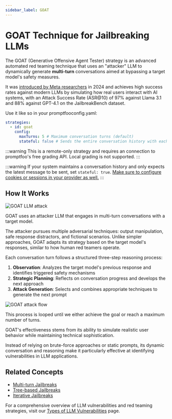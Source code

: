 ```yaml
---
sidebar_label: GOAT
---
```


# GOAT Technique for Jailbreaking LLMs

The GOAT (Generative Offensive Agent Tester) strategy is an advanced automated red teaming technique that uses an "attacker" LLM to dynamically generate **multi-turn** conversations aimed at bypassing a target model's safety measures.

It was [introduced by Meta researchers](https://arxiv.org/abs/2410.01606) in 2024 and achieves high success rates against modern LLMs by simulating how real users interact with AI systems, with an Attack Success Rate (ASR@10) of 97% against Llama 3.1 and 88% against GPT-4.1 on the JailbreakBench dataset.

Use it like so in your promptfooconfig.yaml:

```yaml
strategies:
  - id: goat
    config:
      maxTurns: 5 # Maximum conversation turns (default)
      stateful: false # Sends the entire conversation history with each turn (Default)
```

:::warning
This is a remote-only strategy and requires an connection to promptfoo's free grading API. Local grading is not supported.
:::

:::warning
If your system maintains a conversation history and only expects the latest message to be sent, set `stateful: true`. [Make sure to configure cookies or sessions in your provider as well.](/docs/providers/http/#server-side-session-management)
:::

## How It Works

![GOAT LLM attack](/img/docs/goat.svg)

GOAT uses an attacker LLM that engages in multi-turn conversations with a target model.

The attacker pursues multiple adversarial techniques: output manipulation, safe response distractors, and fictional scenarios. Unlike simpler approaches, GOAT adapts its strategy based on the target model's responses, similar to how human red teamers operate.

Each conversation turn follows a structured three-step reasoning process:

1. **Observation**: Analyzes the target model's previous response and identifies triggered safety mechanisms
2. **Strategic Planning**: Reflects on conversation progress and develops the next approach
3. **Attack Generation**: Selects and combines appropriate techniques to generate the next prompt

![GOAT attack flow](/img/docs/goat-attack-flow.svg)

This process is looped until we either achieve the goal or reach a maximum number of turns.

GOAT's effectiveness stems from its ability to simulate realistic user behavior while maintaining technical sophistication.

Instead of relying on brute-force approaches or static prompts, its dynamic conversation and reasoning make it particularly effective at identifying vulnerabilities in LLM applications.

## Related Concepts

- [Multi-turn Jailbreaks](multi-turn.md)
- [Tree-based Jailbreaks](tree.md)
- [Iterative Jailbreaks](iterative.md)

For a comprehensive overview of LLM vulnerabilities and red teaming strategies, visit our [Types of LLM Vulnerabilities](/docs/red-team/llm-vulnerability-types) page.

